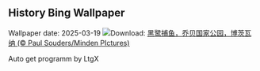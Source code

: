 ## History Bing Wallpaper
Wallpaper date: 2025-03-19
![](https://www.bing.com/th?id=OHR.BlackHeron_ZH-CN6764711050_UHD.jpg&w=1000)Download: [黑鹭捕鱼，乔贝国家公园，博茨瓦纳 (© Paul Souders/Minden PIctures)](https://www.bing.com/th?id=OHR.BlackHeron_ZH-CN6764711050_UHD.jpg)

Auto get programm by LtgX
